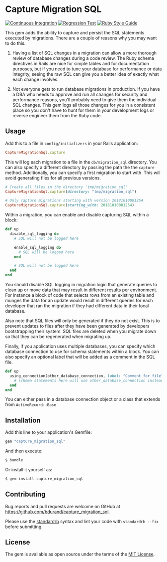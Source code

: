 # Capture Migration SQL

[![Continuous Integration](https://github.com/bdurand/capture_migration_sql/actions/workflows/continuous_integration.yml/badge.svg)](https://github.com/bdurand/capture_migration_sql/actions/workflows/continuous_integration.yml)
[![Regression Test](https://github.com/bdurand/capture_migration_sql/actions/workflows/regression_test.yml/badge.svg)](https://github.com/bdurand/capture_migration_sql/actions/workflows/regression_test.yml)
[![Ruby Style Guide](https://img.shields.io/badge/code_style-standard-brightgreen.svg)](https://github.com/testdouble/standard)

This gem adds the ability to capture and persist the SQL statements executed by migrations. There are a couple of reasons why you may want to do this.

1. Having a list of SQL changes in a migration can allow a more thorough review of database changes during a code review. The Ruby schema directives in Rails are nice for simple tables and for documentation purposes, but if you need to tune your database for performance or data integrity, seeing the raw SQL can give you a better idea of exactly what each change involves.

2. Not everyone gets to run database migrations in production. If you have a DBA who needs to approve and run all changes for security and performance reasons, you'll probably need to give them the individual SQL changes. This gem logs all those changes for you in a consistent place so you don't have to hunt for them in your development logs or reverse engineer them from the Ruby code.

## Usage

Add this to a file in `config/initializers` in your Rails application:

```ruby
CaptureMigrationSql.capture
```

This will log each migration to a file in the `db/migration_sql` directory. You can also specify a different directory by passing the path the the `capture` method. Additionally, you can specify a first migration to start with. This will avoid generating files for all previous versions.

```ruby
# Create all files in the directory 'tmp/migration_sql'
CaptureMigrationSql.capture(directory: "tmp/migration_sql")

# Only capture migrations starting with version 20181010081254
CaptureMigrationSql.capture(starting_with: 20181010081254)
```

Within a migration, you can enable and disable capturing SQL within a block:

```ruby
def up
  disable_sql_logging do
    # SQL will not be logged here

    enable_sql_logging do
      # SQL will be logged here
    end

    # SQL will not be logged here
  end
end
```

You should disable SQL logging in migration logic that generate queries to clean up or move data that may result in different results per environment. For instance a block of code that selects rows from an existing table and munges the data for an update would result in different queries for each developer that ran the migration if they had different data in their local database.

Also note that SQL files will only be generated if they do not exist. This is to prevent updates to files after they have been generated by developers bootstrapping their system. SQL files are deleted when you migrate down so that they can be regenerated when migrating up.

Finally, if you application uses multiple databases, you can specify which database connection to use for schema statements within a block. You can also specify an optional label that will be added as a comment in the SQL file.

```ruby
def up
  using_connection(other_database_connection, label: "Comment for file") do
    # schema statements here will use other_database_connection instead of ActiveRecord::Base.connection
  end
end
```

You can either pass in a database connection object or a class that extends from `ActiveRecord::Base`

## Installation

Add this line to your application's Gemfile:

```ruby
gem "capture_migration_sql"
```

And then execute:
```bash
$ bundle
```

Or install it yourself as:
```bash
$ gem install capture_migration_sql
```

## Contributing

Bug reports and pull requests are welcome on GitHub at https://github.com/bdurand/capture_migration_sql.

Please use the [standardrb](https://github.com/testdouble/standard) syntax and lint your code with `standardrb --fix` before submitting.

## License

The gem is available as open source under the terms of the [MIT License](https://opensource.org/licenses/MIT).
